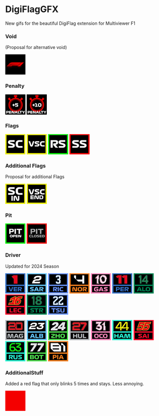 # DigiFlagGFX
New gifs for the beautiful DigiFlag extension for Multiviewer F1

### Void
(Proposal for alternative void)

![alt text](https://github.com/mkcologne/DigiFlagGFX/blob/main/gif/voidAlt.gif)


### Penalty

![alt text](https://github.com/mkcologne/DigiFlagGFX/blob/main/gif/Timepenalty5sec.gif)  ![alt text](https://github.com/mkcologne/DigiFlagGFX/blob/main/gif/Timepenalty10sec.gif)

### Flags

![alt text](https://github.com/mkcologne/DigiFlagGFX/blob/main/gif/SC.gif) ![alt text](https://github.com/mkcologne/DigiFlagGFX/blob/main/gif/VSC.gif) ![alt text](https://github.com/mkcologne/DigiFlagGFX/blob/main/gif/RS.gif) ![alt text](https://github.com/mkcologne/DigiFlagGFX/blob/main/gif/SS.gif)

### Additional Flags
Proposal for additional Flags

![alt text](https://github.com/mkcologne/DigiFlagGFX/blob/main/gif/SCin.gif) ![alt text](https://github.com/mkcologne/DigiFlagGFX/blob/main/gif/vsc_end.gif)

### Pit

![alt text](https://github.com/mkcologne/DigiFlagGFX/blob/main/gif/PITentry.gif) ![alt text](https://github.com/mkcologne/DigiFlagGFX/blob/main/gif/PITclosed.gif)

### Driver
Updated for 2024 Season

![alt text](https://github.com/mkcologne/DigiFlagGFX/blob/main/gif/1-VER.gif) ![alt text](https://github.com/mkcologne/DigiFlagGFX/blob/main/gif/2-SAR.gif) ![alt text](https://github.com/mkcologne/DigiFlagGFX/blob/main/gif/3-RIC.gif) ![alt text](https://github.com/mkcologne/DigiFlagGFX/blob/main/gif/4-NOR.gif) ![alt text](https://github.com/mkcologne/DigiFlagGFX/blob/main/gif/10-GAS.gif) ![alt text](https://github.com/mkcologne/DigiFlagGFX/blob/main/gif/11-PER.gif) ![alt text](https://github.com/mkcologne/DigiFlagGFX/blob/main/gif/14-ALO.gif) ![alt text](https://github.com/mkcologne/DigiFlagGFX/blob/main/gif/16-LEC.gif) ![alt text](https://github.com/mkcologne/DigiFlagGFX/blob/main/gif/18-STR.gif) ![alt text](https://github.com/mkcologne/DigiFlagGFX/blob/main/gif/22-TSU.gif)


![alt text](https://github.com/mkcologne/DigiFlagGFX/blob/main/gif/20-MAG.gif) ![alt text](https://github.com/mkcologne/DigiFlagGFX/blob/main/gif/23-ALB.gif) ![alt text](https://github.com/mkcologne/DigiFlagGFX/blob/main/gif/24-ZHO.gif) ![alt text](https://github.com/mkcologne/DigiFlagGFX/blob/main/gif/27-HUL.gif) ![alt text](https://github.com/mkcologne/DigiFlagGFX/blob/main/gif/31-OCO.gif) ![alt text](https://github.com/mkcologne/DigiFlagGFX/blob/main/gif/44-HAM.gif) ![alt text](https://github.com/mkcologne/DigiFlagGFX/blob/main/gif/55-SAI.gif) ![alt text](https://github.com/mkcologne/DigiFlagGFX/blob/main/gif/63-RUS.gif) ![alt text](https://github.com/mkcologne/DigiFlagGFX/blob/main/gif/77-BOT.gif) ![alt text](https://github.com/mkcologne/DigiFlagGFX/blob/main/gif/81-PIA.gif) 

### AdditionalStuff
Added a red flag that only blinks 5 times and stays. Less annoying.

![alt text](https://github.com/mkcologne/DigiFlagGFX/blob/main/gif/red.gif) 
